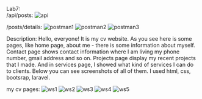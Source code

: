 

Lab7:               
/api/posts:
![api](https://user-images.githubusercontent.com/75376014/111750697-bc0b8480-88bd-11eb-97f7-dc048c1e64d9.png)

/posts/details:
![postman1](https://user-images.githubusercontent.com/75376014/111750631-a72ef100-88bd-11eb-95c3-687d0d8b72f4.png)
![postman2](https://user-images.githubusercontent.com/75376014/111750647-ad24d200-88bd-11eb-9cb3-f8540ec8e1de.png)
![postman3](https://user-images.githubusercontent.com/75376014/111750663-b2821c80-88bd-11eb-8842-e203bd7ea4b6.png)




Description: 
Hello, everyone! It is my cv website. As you see here is some pages, like home page, about me - there is some information about myself. Contact page shows contact information where I am living my phone number, gmail address and so on. Projects page display my recent projects that I made. And in services page, I showed what kind of services I can do to clients. Below you can see screenshots of all of them. I used html, css, bootsrap, laravel.

my cv pages:
![ws1](https://user-images.githubusercontent.com/75376014/108617767-2b1ec600-7443-11eb-9d91-6cb5351e580a.png)
![ws2](https://user-images.githubusercontent.com/75376014/108617771-3245d400-7443-11eb-8a78-3a58c3694636.png)
![ws3](https://user-images.githubusercontent.com/75376014/108617778-38d44b80-7443-11eb-964f-d98a69c8acee.png)
![ws4](https://user-images.githubusercontent.com/75376014/108617823-75a04280-7443-11eb-8f71-511b0bbecfc8.png)
![ws5](https://user-images.githubusercontent.com/75376014/108617829-7c2eba00-7443-11eb-92aa-69c711bbea47.png)
